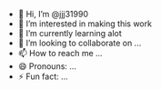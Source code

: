 - 👋 Hi, I’m @jjj31990
- 👀 I’m interested in making this work
- 🌱 I’m currently learning alot
- 💞️ I’m looking to collaborate on ...
- 📫 How to reach me ...
- 😄 Pronouns: ...
- ⚡ Fun fact: ...

<!---
jjj31990/jjj31990 is a ✨ special ✨ repository because its `README.md` (this file) appears on your GitHub profile.
You can click the Preview link to take a look at your changes.
--->
